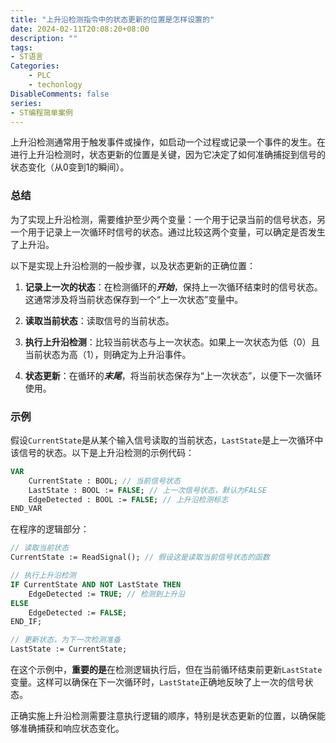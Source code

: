 ```yaml
---
title: "上升沿检测指令中的状态更新的位置是怎样设置的"
date: 2024-02-11T20:08:20+08:00
description: ""
tags: 
- ST语言
Categories:
    - PLC
    - techonlogy
DisableComments: false
series:
- ST编程简单案例
---
```


上升沿检测通常用于触发事件或操作，如启动一个过程或记录一个事件的发生。在进行上升沿检测时，状态更新的位置是关键，因为它决定了如何准确捕捉到信号的状态变化（从0变到1的瞬间）。

<!--more-->

### 总结

为了实现上升沿检测，需要维护至少两个变量：一个用于记录当前的信号状态，另一个用于记录上一次循环时信号的状态。通过比较这两个变量，可以确定是否发生了上升沿。



以下是实现上升沿检测的一般步骤，以及状态更新的正确位置：

1. **记录上一次的状态**：在检测循环的***开始***，保持上一次循环结束时的信号状态。这通常涉及将当前状态保存到一个“上一次状态”变量中。

2. **读取当前状态**：读取信号的当前状态。

3. **执行上升沿检测**：比较当前状态与上一次状态。如果上一次状态为低（0）且当前状态为高（1），则确定为上升沿事件。

4. **状态更新**：在循环的***末尾***，将当前状态保存为“上一次状态”，以便下一次循环使用。

### 示例

假设`CurrentState`是从某个输入信号读取的当前状态，`LastState`是上一次循环中该信号的状态。以下是上升沿检测的示例代码：

```pascal
VAR
    CurrentState : BOOL; // 当前信号状态
    LastState : BOOL := FALSE; // 上一次信号状态，默认为FALSE
    EdgeDetected : BOOL := FALSE; // 上升沿检测标志
END_VAR
```

在程序的逻辑部分：

```pascal
// 读取当前状态
CurrentState := ReadSignal(); // 假设这是读取当前信号状态的函数

// 执行上升沿检测
IF CurrentState AND NOT LastState THEN
    EdgeDetected := TRUE; // 检测到上升沿
ELSE
    EdgeDetected := FALSE;
END_IF;

// 更新状态，为下一次检测准备
LastState := CurrentState;
```

在这个示例中，**重要的是**在检测逻辑执行后，但在当前循环结束前更新`LastState`变量。这样可以确保在下一次循环时，`LastState`正确地反映了上一次的信号状态。

正确实施上升沿检测需要注意执行逻辑的顺序，特别是状态更新的位置，以确保能够准确捕获和响应状态变化。